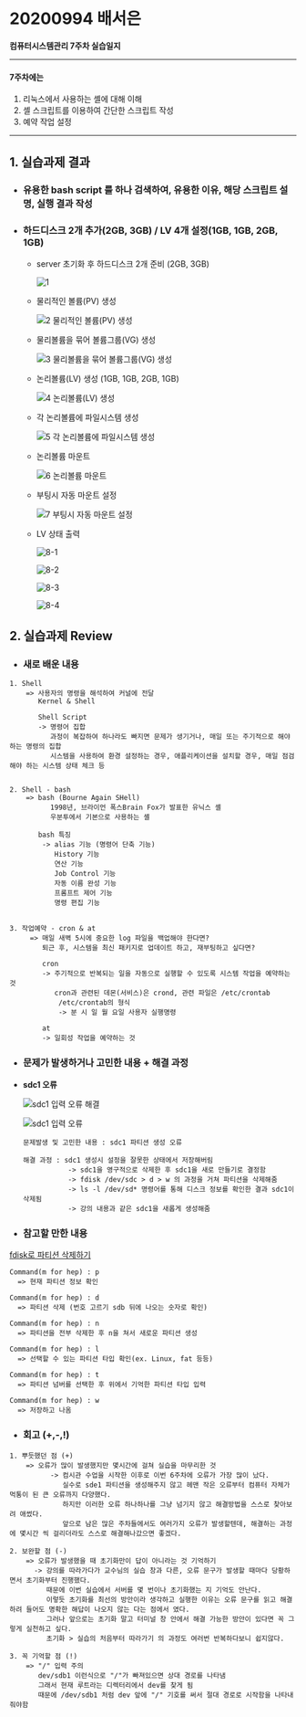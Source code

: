 # 20200994 배서은
**컴퓨터시스템관리 7주차 실습일지**

---
#### 7주차에는 
1. 리눅스에서 사용하는 셸에 대해 이해
2. 셸 스크립트를 이용하여 간단한 스크립트 작성
3. 예약 작업 설정
---

## 1. 실습과제 결과

* ### **유용한 bash script 를 하나 검색하여, 유용한 이유, 해당 스크립트 설명, 실행 결과 작성**
  
* ### **하드디스크 2개 추가(2GB, 3GB) / LV 4개 설정(1GB, 1GB, 2GB, 1GB)** <br>

  - server 초기화 후 하드디스크 2개 준비 (2GB, 3GB)

    ![1](https://user-images.githubusercontent.com/77660379/113737105-b379d180-9738-11eb-8fa2-24f7a1061e56.JPG)

  - 물리적인 볼륨(PV) 생성

    ![2 물리적인 볼륨(PV) 생성](https://user-images.githubusercontent.com/77660379/113737191-c68ca180-9738-11eb-98ca-af04194b89b2.JPG)
    
  - 물리볼륨을 묶어 볼륨그룹(VG) 생성

    ![3 물리볼륨을 묶어 볼륨그룹(VG) 생성](https://user-images.githubusercontent.com/77660379/113737279-dc01cb80-9738-11eb-9c2f-03fb03c3d23b.JPG)

  - 논리볼륨(LV) 생성 (1GB, 1GB, 2GB, 1GB)

    ![4 논리볼륨(LV) 생성](https://user-images.githubusercontent.com/77660379/113737338-e754f700-9738-11eb-9040-76b575147de5.JPG)

  - 각 논리볼륨에 파일시스템 생성

    ![5 각 논리볼륨에 파일시스템 생성](https://user-images.githubusercontent.com/77660379/113737387-f471e600-9738-11eb-8f43-b25c4bcd4f93.JPG)

  - 논리볼륨 마운트

    ![6 논리볼륨 마운트](https://user-images.githubusercontent.com/77660379/113737481-06538900-9739-11eb-9b79-7ba4967816a7.JPG)

  - 부팅시 자동 마운트 설정

    ![7 부팅시 자동 마운트 설정](https://user-images.githubusercontent.com/77660379/113737531-12d7e180-9739-11eb-9954-6dad596e87b5.JPG)

  - LV 상태 출력

    ![8-1](https://user-images.githubusercontent.com/77660379/113737595-21be9400-9739-11eb-9c7b-a7465415b119.JPG)

    ![8-2](https://user-images.githubusercontent.com/77660379/113737647-300cb000-9739-11eb-8a71-a41481917a94.JPG)

    ![8-3](https://user-images.githubusercontent.com/77660379/113737722-40bd2600-9739-11eb-9a7e-f17190f19016.JPG)

    ![8-4](https://user-images.githubusercontent.com/77660379/113737770-4ca8e800-9739-11eb-9224-7030c99e7352.JPG)


## 2. 실습과제 Review

* ### **새로 배운 내용**
```
1. Shell
    => 사용자의 명령을 해석하여 커널에 전달
       Kernel & Shell

       Shell Script
       -> 명령어 집합
          과정이 복잡하여 하나라도 빠지면 문제가 생기거나, 매일 또는 주기적으로 해야 하는 명령의 집합
          시스템을 사용하여 환경 설정하는 경우, 애플리케이션을 설치할 경우, 매일 점검해야 하는 시스템 상태 체크 등


2. Shell - bash
    => bash (Bourne Again SHell)
          1998년, 브라이언 폭스Brain Fox가 발표한 유닉스 셸
          우분투에서 기본으로 사용하는 셸

       bash 특징
        -> alias 기능 (명령어 단축 기능)
           History 기능
           연산 기능
           Job Control 기능
           자동 이름 완성 기능
           프롬프트 제어 기능
           명령 편집 기능


3. 작업예약 - cron & at
     => 매일 새벽 5시에 중요한 log 파일을 백업해야 한다면?
        퇴근 후, 시스템을 최신 패키지로 업데이트 하고, 재부팅하고 싶다면?

        cron
        -> 주기적으로 반복되는 일을 자동으로 실행할 수 있도록 시스템 작업을 예약하는 것
           cron과 관련된 데몬(서비스)은 crond, 관련 파일은 /etc/crontab
            /etc/crontab의 형식
            -> 분 시 일 월 요일 사용자 실행명령

        at
        -> 일회성 작업을 예약하는 것
```

* ### **문제가 발생하거나 고민한 내용 + 해결 과정**

- **sdc1 오류**

    ![sdc1 입력 오류 해결](https://user-images.githubusercontent.com/77660379/113742174-4c125080-973d-11eb-9889-12e0102fbbb2.JPG)

    ![sdc1 입력 오류](https://user-images.githubusercontent.com/77660379/113741813-fb9af300-973c-11eb-8c11-dabf22d6c928.JPG)

    ```
    문제발생 및 고민한 내용 : sdc1 파티션 생성 오류

    해결 과정 : sdc1 생성시 설정을 잘못한 상태에서 저장해버림
               -> sdc1을 영구적으로 삭제한 후 sdc1을 새로 만들기로 결정함
               -> fdisk /dev/sdc > d > w 의 과정을 거쳐 파티션을 삭제해줌
               -> ls -l /dev/sd* 명령어를 통해 디스크 정보를 확인한 결과 sdc1이 삭제됨
               -> 강의 내용과 같은 sdc1을 새롭게 생성해줌
    ````

* ### **참고할 만한 내용**

[fdisk로 파티션 삭제하기](http://www.lionheart.pe.kr/index.php?mid=board_uFoa63&order_type=desc&page=3&document_srl=2113&sort_index=title)
```
Command(m for hep) : p
  => 현재 파티션 정보 확인

Command(m for hep) : d
  => 파티션 삭제 (번호 고르기 sdb 뒤에 나오는 숫자로 확인)

Command(m for hep) : n
  => 파티션을 전부 삭제한 후 n을 쳐서 새로운 파티션 생성

Command(m for hep) : l
  => 선택할 수 있는 파티션 타입 확인(ex. Linux, fat 등등)

Command(m for hep) : t
  => 파티션 넘버를 선택한 후 위에서 기억한 파티션 타입 입력

Command(m for hep) : w
  => 저장하고 나옴
```

* ### **회고 (+,-,!)**
```
1. 뿌듯했던 점 (+)
    => 오류가 많이 발생했지만 몇시간에 걸쳐 실습을 마무리한 것
          -> 컴시관 수업을 시작한 이후로 이번 6주차에 오류가 가장 많이 났다.
             실수로 sde1 파티션을 생성해주지 않고 헤맨 작은 오류부터 컴퓨터 자체가 먹통이 된 큰 오류까지 다양했다. 
             하지만 이러한 오류 하나하나를 그냥 넘기지 않고 해결방법을 스스로 찾아보려 애썼다.
             앞으로 남은 많은 주차들에서도 여러가지 오류가 발생할텐데, 해결하는 과정에 몇시간 씩 걸리더라도 스스로 해결해나갔으면 좋겠다. 

2. 보완할 점 (-)
    => 오류가 발생했을 때 초기화만이 답이 아니라는 것 기억하기
      -> 강의를 따라가다가 교수님의 실습 창과 다른, 오류 문구가 발생할 때마다 당황하면서 초기화부터 진행했다.
         때문에 이번 실습에서 서버를 몇 번이나 초기화했는 지 기억도 안난다.
         이렇듯 초기화를 최선의 방안이라 생각하고 실행한 이유는 오류 문구를 읽고 해결하려 들어도 명확한 해답이 나오지 않는 다는 점에서 였다.
         그러나 앞으로는 초기화 말고 터미널 창 안에서 해결 가능한 방안이 있다면 꼭 그렇게 실천하고 싶다.
         초기화 > 실습의 처음부터 따라가기 의 과정도 여러번 반복하다보니 쉽지않다.

3. 꼭 기억할 점 (!) 
    => "/" 입력 주의
       dev/sdb1 이런식으로 "/"가 빠져있으면 상대 경로를 나타냄
       그래서 현재 루트라는 디렉터리에서 dev를 찾게 됨
       때문에 /dev/sdb1 처럼 dev 앞에 "/" 기호를 써서 절대 경로로 시작함을 나타내줘야함